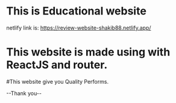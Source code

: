 # This is Educational website
netlify link is: https://review-website-shakib88.netlify.app/

# This website is made using with ReactJS and router.

#This website give you Quality Performs.

--Thank you--
